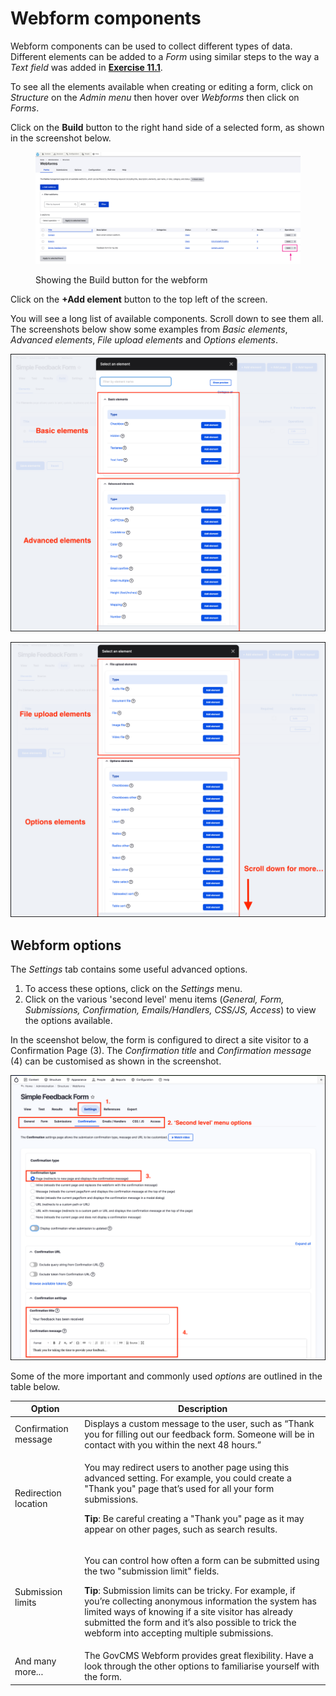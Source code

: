 # Webform components

Webform components can be used to collect different types of data. Different elements can be added to a _Form_ using similar steps to the way a _Text field_ was added in [**Exercise 11.1**](https://salsa-digital.gitbook.io/govcms-content-administration/unit-11-capturing-data-with-forms/exercise-11-1-create-a-basic-webform).

To see all the elements available when creating or editing a form, click on _Structure_ on the _Admin menu_ then hover over _Webforms_ then click on _Forms_.

Click on the **Build** button to the right hand side of a selected form, as shown in the screenshot below.

<figure><img src="../.gitbook/assets/image (61).png" alt=""><figcaption><p>Showing the Build button for the webform</p></figcaption></figure>

Click on the **+Add element** button to the top left of the screen.

You will see a long list of available components. Scroll down to see them all. The screenshots below show some examples from _Basic elements_, _Advanced elements_, _File upload elements_ and _Options elements_.

![Image of Webforms page](../.gitbook/assets/Unit-11-Webform-components-3.png)

![Image of Webforms page](../.gitbook/assets/Unit-11-Webform-components-4.png)

## Webform options

The _Settings_ tab contains some useful advanced options.

1. To access these options, click on the _Settings_ menu.
2. Click on the various 'second level' menu items (_General, Form, Submissions, Confirmation, Emails/Handlers, CSS/JS, Access_) to view the options available.

In the sceenshot below, the form is configured to direct a site visitor to a Confirmation Page (3). The _Confirmation title_ and _Confirmation message_ (4) can be customised as shown in the screenshot.

![Image of Webforms page](../.gitbook/assets/Unit-11-Webform-components-5.png)

Some of the more important and commonly used _options_ are outlined in the table below.

| **Option**           | **Description**                                                                                                                                                                                                                                                                                                                                                                                 |
| -------------------- | ----------------------------------------------------------------------------------------------------------------------------------------------------------------------------------------------------------------------------------------------------------------------------------------------------------------------------------------------------------------------------------------------- |
| Confirmation message | Displays a custom message to the user, such as “Thank you for filling out our feedback form. Someone will be in contact with you within the next 48 hours.”                                                                                                                                                                                                                                     |
| Redirection location | <p>You may redirect users to another page using this advanced setting. For example, you could create a "Thank you" page that’s used for all your form submissions.</p><p><strong>Tip</strong>: Be careful creating a "Thank you" page as it may appear on other pages, such as search results.</p>                                                                                              |
| Submission limits    | <p>You can control how often a form can be submitted using the two "submission limit" fields.</p><p><strong>Tip</strong>: Submission limits can be tricky. For example, if you’re collecting anonymous information the system has limited ways of knowing if a site visitor has already submitted the form and it’s also possible to trick the webform into accepting multiple submissions.</p> |
| And many more...     | The GovCMS Webform provides great flexibility. Have a look through the other options to familiarise yourself with the form.                                                                                                                                                                                                                                                                     |

###

